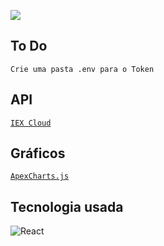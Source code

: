 ![](https://mediarsolutions.com/wp-content/uploads/2021/02/teste_tecnico_front.png)

## To Do
`Crie uma pasta .env para o Token`

## API
<a href='https://iexcloud.io/'>`IEX Cloud`</a>

## Gráficos
<a href='https://apexcharts.com/'>`ApexCharts.js`</a>

## Tecnologia usada
 <img src='https://img.shields.io/badge/-React-05122A?style=flat&logo=react' alt='React' />

